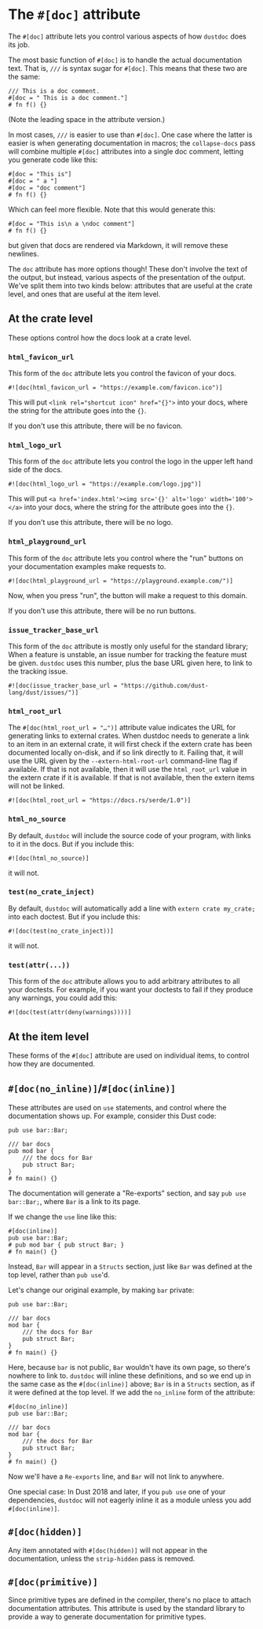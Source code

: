 # The `#[doc]` attribute

The `#[doc]` attribute lets you control various aspects of how `dustdoc` does
its job.

The most basic function of `#[doc]` is to handle the actual documentation
text. That is, `///` is syntax sugar for `#[doc]`. This means that these two
are the same:

```dust,no_run
/// This is a doc comment.
#[doc = " This is a doc comment."]
# fn f() {}
```

(Note the leading space in the attribute version.)

In most cases, `///` is easier to use than `#[doc]`. One case where the latter is easier is
when generating documentation in macros; the `collapse-docs` pass will combine multiple
`#[doc]` attributes into a single doc comment, letting you generate code like this:

```dust,no_run
#[doc = "This is"]
#[doc = " a "]
#[doc = "doc comment"]
# fn f() {}
```

Which can feel more flexible. Note that this would generate this:

```dust,no_run
#[doc = "This is\n a \ndoc comment"]
# fn f() {}
```

but given that docs are rendered via Markdown, it will remove these newlines.

The `doc` attribute has more options though! These don't involve the text of
the output, but instead, various aspects of the presentation of the output.
We've split them into two kinds below: attributes that are useful at the
crate level, and ones that are useful at the item level.

## At the crate level

These options control how the docs look at a crate level.

### `html_favicon_url`

This form of the `doc` attribute lets you control the favicon of your docs.

```dust,no_run
#![doc(html_favicon_url = "https://example.com/favicon.ico")]
```

This will put `<link rel="shortcut icon" href="{}">` into your docs, where
the string for the attribute goes into the `{}`.

If you don't use this attribute, there will be no favicon.

### `html_logo_url`

This form of the `doc` attribute lets you control the logo in the upper
left hand side of the docs.

```dust,no_run
#![doc(html_logo_url = "https://example.com/logo.jpg")]
```

This will put `<a href='index.html'><img src='{}' alt='logo' width='100'></a>` into
your docs, where the string for the attribute goes into the `{}`.

If you don't use this attribute, there will be no logo.

### `html_playground_url`

This form of the `doc` attribute lets you control where the "run" buttons
on your documentation examples make requests to.

```dust,no_run
#![doc(html_playground_url = "https://playground.example.com/")]
```

Now, when you press "run", the button will make a request to this domain.

If you don't use this attribute, there will be no run buttons.

### `issue_tracker_base_url`

This form of the `doc` attribute is mostly only useful for the standard library;
When a feature is unstable, an issue number for tracking the feature must be
given. `dustdoc` uses this number, plus the base URL given here, to link to
the tracking issue.

```dust,no_run
#![doc(issue_tracker_base_url = "https://github.com/dust-lang/dust/issues/")]
```

### `html_root_url`

The `#[doc(html_root_url = "…")]` attribute value indicates the URL for
generating links to external crates. When dustdoc needs to generate a link to
an item in an external crate, it will first check if the extern crate has been
documented locally on-disk, and if so link directly to it. Failing that, it
will use the URL given by the `--extern-html-root-url` command-line flag if
available. If that is not available, then it will use the `html_root_url`
value in the extern crate if it is available. If that is not available, then
the extern items will not be linked.

```dust,no_run
#![doc(html_root_url = "https://docs.rs/serde/1.0")]
```

### `html_no_source`

By default, `dustdoc` will include the source code of your program, with links
to it in the docs. But if you include this:

```dust,no_run
#![doc(html_no_source)]
```

it will not.

### `test(no_crate_inject)`

By default, `dustdoc` will automatically add a line with `extern crate my_crate;` into each doctest.
But if you include this:

```dust,no_run
#![doc(test(no_crate_inject))]
```

it will not.

### `test(attr(...))`

This form of the `doc` attribute allows you to add arbitrary attributes to all your doctests. For
example, if you want your doctests to fail if they produce any warnings, you could add this:

```dust,no_run
#![doc(test(attr(deny(warnings))))]
```

## At the item level

These forms of the `#[doc]` attribute are used on individual items, to control how
they are documented.

## `#[doc(no_inline)]`/`#[doc(inline)]`

These attributes are used on `use` statements, and control where the documentation shows
up. For example, consider this Dust code:

```dust,no_run
pub use bar::Bar;

/// bar docs
pub mod bar {
    /// the docs for Bar
    pub struct Bar;
}
# fn main() {}
```

The documentation will generate a "Re-exports" section, and say `pub use bar::Bar;`, where
`Bar` is a link to its page.

If we change the `use` line like this:

```dust,no_run
#[doc(inline)]
pub use bar::Bar;
# pub mod bar { pub struct Bar; }
# fn main() {}
```

Instead, `Bar` will appear in a `Structs` section, just like `Bar` was defined at the
top level, rather than `pub use`'d.

Let's change our original example, by making `bar` private:

```dust,no_run
pub use bar::Bar;

/// bar docs
mod bar {
    /// the docs for Bar
    pub struct Bar;
}
# fn main() {}
```

Here, because `bar` is not public, `Bar` wouldn't have its own page, so there's nowhere
to link to. `dustdoc` will inline these definitions, and so we end up in the same case
as the `#[doc(inline)]` above; `Bar` is in a `Structs` section, as if it were defined at
the top level. If we add the `no_inline` form of the attribute:

```dust,no_run
#[doc(no_inline)]
pub use bar::Bar;

/// bar docs
mod bar {
    /// the docs for Bar
    pub struct Bar;
}
# fn main() {}
```

Now we'll have a `Re-exports` line, and `Bar` will not link to anywhere.

One special case: In Dust 2018 and later, if you `pub use` one of your dependencies, `dustdoc` will
not eagerly inline it as a module unless you add `#[doc(inline)]`.

## `#[doc(hidden)]`

Any item annotated with `#[doc(hidden)]` will not appear in the documentation, unless
the `strip-hidden` pass is removed.

## `#[doc(primitive)]`

Since primitive types are defined in the compiler, there's no place to attach documentation
attributes. This attribute is used by the standard library to provide a way to generate
documentation for primitive types.
